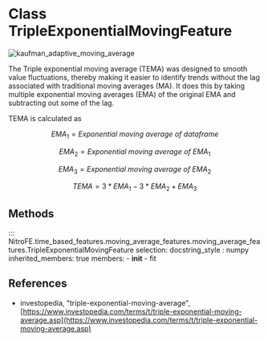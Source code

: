 


# Class TripleExponentialMovingFeature

![kaufman_adaptive_moving_average](https://media.giphy.com/media/tyuKYKt8qe2dbP1Fqn/giphy.gif)

The Triple exponential moving average (TEMA) was designed to smooth value fluctuations,
thereby making it easier to identify trends without the lag associated with traditional moving averages (MA).
It does this by taking multiple exponential moving averages (EMA) of the original EMA and subtracting out some of the lag.

TEMA is calculated as

$$
EMA_1 = Exponential \ moving \ average \ of \ dataframe
$$

$$
EMA_2 = Exponential \ moving \ average \ of \ EMA_1
$$

$$
EMA_3 = Exponential \ moving \ average \ of \ EMA_2
$$

$$
TEMA = 3*EMA_1 - 3*EMA_2 + EMA_3
$$

## Methods

::: NitroFE.time_based_features.moving_average_features.moving_average_features.TripleExponentialMovingFeature
    selection:
        docstring_style : numpy
        inherited_members: true
        members:
        - __init__
        - fit


References
-----
* investopedia, "triple-exponential-moving-average",
    [https://www.investopedia.com/terms/t/triple-exponential-moving-average.asp](https://www.investopedia.com/terms/t/triple-exponential-moving-average.asp)